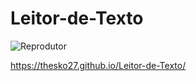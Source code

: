 # Leitor-de-Texto
![Reprodutor](https://github.com/Thesko27/Leitor-de-Texto/assets/120025557/7233bd9d-2626-476c-8131-4dbc42ac0344)

https://thesko27.github.io/Leitor-de-Texto/

